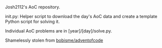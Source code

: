 Josh2112's AoC repository.

init.py: Helper script to download the day's AoC data and create a template Python script for solving it.

Individual AoC problems are in [year]/[day]/solve.py.

Shamelessly stolen from [bobisme/adventofcode](https://github.com/bobisme/adventofcode)
